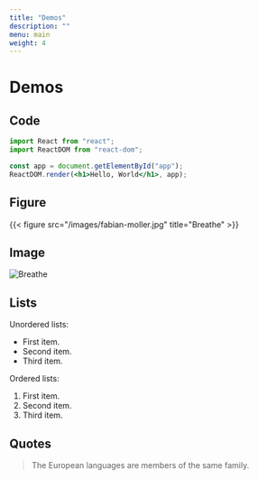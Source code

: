 ```yaml
---
title: "Demos"
description: ""
menu: main
weight: 4
---
```


# Demos

## Code

```jsx
import React from "react";
import ReactDOM from "react-dom";

const app = document.getElementById("app");
ReactDOM.render(<h1>Hello, World</h1>, app);
```

## Figure

{{< figure src="/images/fabian-moller.jpg" title="Breathe" >}}

## Image

![Breathe](/images/fabian-moller.jpg)

## Lists

Unordered lists:

- First item.
- Second item.
- Third item.

Ordered lists:

1. First item.
1. Second item.
1. Third item.

## Quotes

> The European languages are members of the same family.
